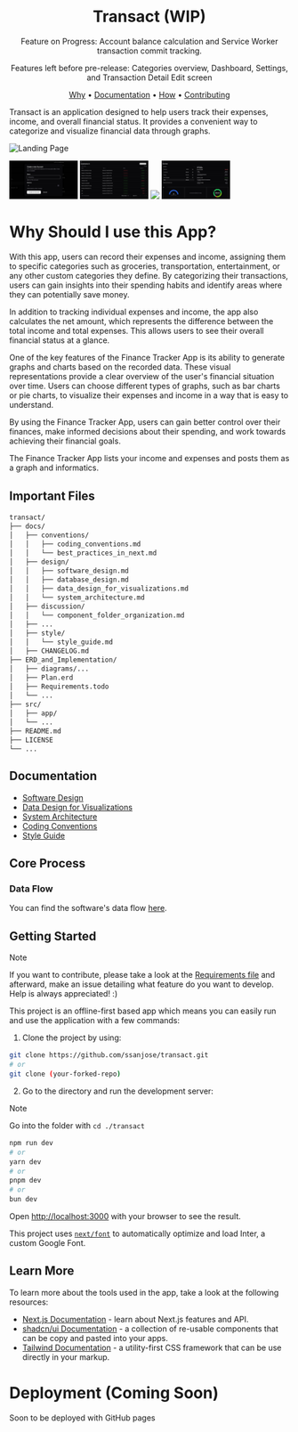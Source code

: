 <h1 align="center">
  <br />
  Transact (WIP)
  <br />
</h1>

<div>
  <p align="center">
    Feature on Progress: Account balance calculation and Service Worker transaction commit tracking.
  </p>
  <p align="center">Features left before pre-release: Categories overview, Dashboard, Settings, and Transaction Detail Edit screen</p>
</div>

<p align="center">
  <a href="#why-should-i-use-this-app">Why</a> •
  <a href="#documentation">Documentation</a> •
  <a href="#core-process">How</a> •
  <a href="#getting-started">Contributing</a>
</p>

Transact is an application designed to help users track their expenses, income, and overall financial status. It provides a convenient way to categorize and visualize financial data through graphs.

![Landing Page](/public/transact_landing.jpg)

<img src="./public/transact_account_form.jpg" width="24.4%" /> <img src="./public/transact_account_view.jpg" width="24.4%" /> <img src="./public/transact_transaction_form.jpg" width="24.4%" /> <img src="./public/transact_overview.jpg" width="24.4%" />

# Why Should I use this App?

With this app, users can record their expenses and income, assigning them to specific categories such as groceries, transportation, entertainment, or any other custom categories they define. By categorizing their transactions, users can gain insights into their spending habits and identify areas where they can potentially save money.

In addition to tracking individual expenses and income, the app also calculates the net amount, which represents the difference between the total income and total expenses. This allows users to see their overall financial status at a glance.

One of the key features of the Finance Tracker App is its ability to generate graphs and charts based on the recorded data. These visual representations provide a clear overview of the user's financial situation over time. Users can choose different types of graphs, such as bar charts or pie charts, to visualize their expenses and income in a way that is easy to understand.

By using the Finance Tracker App, users can gain better control over their finances, make informed decisions about their spending, and work towards achieving their financial goals.

The Finance Tracker App lists your income and expenses and posts them as a graph and informatics.

## Important Files
```
transact/
├── docs/
│   ├── conventions/
│   │   ├── coding_conventions.md
│   │   └── best_practices_in_next.md
│   ├── design/
│   │   ├── software_design.md
│   │   ├── database_design.md
│   │   ├── data_design_for_visualizations.md
│   │   └── system_architecture.md
│   ├── discussion/
│   │   └── component_folder_organization.md
│   ├── ...
│   ├── style/
│   │   └── style_guide.md
│   ├── CHANGELOG.md
├── ERD_and_Implementation/
│   ├── diagrams/...
│   ├── Plan.erd
│   ├── Requirements.todo
│   └── ...
├── src/
│   ├── app/
│   └── ...
├── README.md
├── LICENSE
└── ...
```

## Documentation
- [Software Design](./docs/design/software_design.md)
- [Data Design for Visualizations](./docs/design/data_design_for_visualizations.md)
- [System Architecture](./docs/design/system_architecture.md)
- [Coding Conventions](./docs/conventions/coding_conventions.md)
- [Style Guide](./docs/style/style_guide.md)

## Core Process
### Data Flow
You can find the software's data flow [here](./docs/design/software_design.md).

## Getting Started
> [!NOTE]
> If you want to contribute, please take a look at the [Requirements file](./ERD_and_Implementation/Requirements.todo) and afterward, make an issue detailing what feature do you want to develop. Help is always appreciated! :)

This project is an offline-first based app which means you can easily run and use the application with a few commands:

1. Clone the project by using:
```bash
git clone https://github.com/ssanjose/transact.git
# or
git clone (your-forked-repo)
```

2. Go to the directory and run the development server:

> [!NOTE]
> Go into the folder with `cd ./transact`

```bash
npm run dev
# or
yarn dev
# or
pnpm dev
# or
bun dev
```

Open [http://localhost:3000](http://localhost:3000) with your browser to see the result.

This project uses [`next/font`](https://nextjs.org/docs/basic-features/font-optimization) to automatically optimize and load Inter, a custom Google Font.

## Learn More

To learn more about the tools used in the app, take a look at the following resources:
- [Next.js Documentation](https://nextjs.org/docs) - learn about Next.js features and API.
- [shadcn/ui Documentation](https://ui.shadcn.com/) - a collection of re-usable components that can be copy and pasted into your apps.
- [Tailwind Documentation](https://tailwindcss.com/) - a utility-first CSS framework that can be use directly in your markup.

# Deployment (Coming Soon)
Soon to be deployed with GitHub pages
